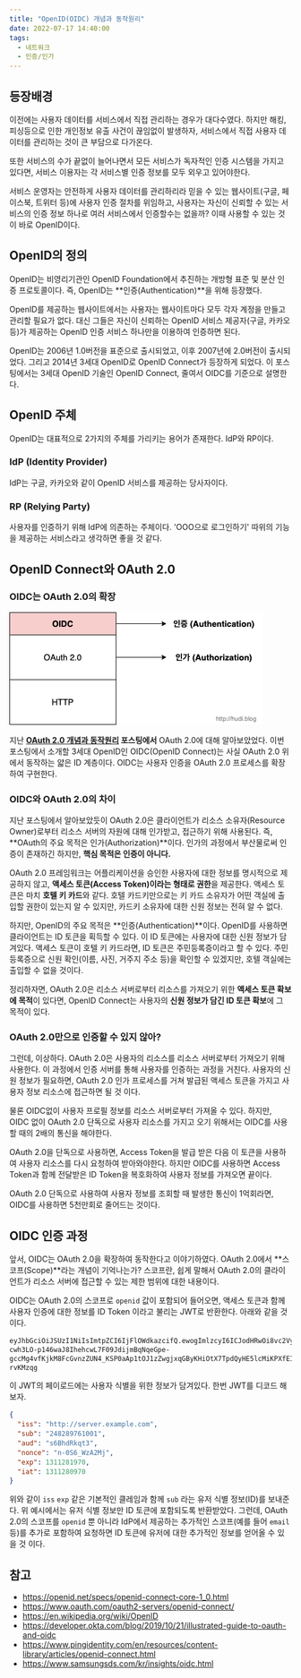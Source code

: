 ```yaml
---
title: "OpenID(OIDC) 개념과 동작원리"
date: 2022-07-17 14:40:00
tags:
  - 네트워크
  - 인증/인가
---
```


## 등장배경

이전에는 사용자 데이터를 서비스에서 직접 관리하는 경우가 대다수였다. 하지만 해킹, 피싱등으로 인한 개인정보 유출 사건이 끊임없이 발생하자, 서비스에서 직접 사용자 데이터를 관리하는 것이 큰 부담으로 다가온다.

또한 서비스의 수가 끝없이 늘어나면서 모든 서비스가 독자적인 인증 시스템을 가지고 있다면, 서비스 이용자는 각 서비스별 인증 정보를 모두 외우고 있어야한다.

서비스 운영자는 안전하게 사용자 데이터를 관리하리라 믿을 수 있는 웹사이트(구글, 페이스북, 트위터 등)에 사용자 인증 절차를 위임하고, 사용자는 자신이 신뢰할 수 있는 서비스의 인증 정보 하나로 여러 서비스에서 인증할수는 없을까? 이때 사용할 수 있는 것이 바로 OpenID이다.

## OpenID의 정의

OpenID는 비영리기관인 OpenID Foundation에서 추진하는 개방형 표준 및 분산 인증 프로토콜이다. 즉, OpenID는 **인증(Authentication)**을 위해 등장했다.

OpenID를 제공하는 웹사이트에서는 사용자는 웹사이트마다 모두 각자 계정을 만들고 관리할 필요가 없다. 대신 그들은 자신이 신뢰하는 OpenID 서비스 제공자(구글, 카카오 등)가 제공하는 OpenID 인증 서비스 하나만을 이용하여 인증하면 된다.

OpenID는 2006년 1.0버전을 표준으로 출시되었고, 이후 2007년에 2.0버전이 출시되었다. 그리고 2014년 3세대 OpenID로 OpenID Connect가 등장하게 되었다. 이 포스팅에서는 3세대 OpenID 기술인 OpenID Connect, 줄여서 OIDC를 기준으로 설명한다.

## OpenID 주체

OpenID는 대표적으로 2가지의 주체를 가리키는 용어가 존재한다. IdP와 RP이다.

### IdP (Identity Provider)

IdP는 구글, 카카오와 같이 OpenID 서비스를 제공하는 당사자이다.

### RP (Relying Party)

사용자를 인증하기 위해 IdP에 의존하는 주체이다. 'OOO으로 로그인하기' 따위의 기능을 제공하는 서비스라고 생각하면 좋을 것 같다.

## OpenID Connect와 OAuth 2.0

### OIDC는 OAuth 2.0의 확장

![OAuth 2.0 위에서 동작하는 OIDC](./oidc-layer.png)

지난 **[OAuth 2.0 개념과 동작원리](https://hudi.blog/oauth-2.0/) 포스팅에서** OAuth 2.0에 대해 알아보았었다. 이번 포스팅에서 소개할 3세대 OpenID인 OIDC(OpenID Connect)는 사실 OAuth 2.0 위에서 동작하는 얇은 ID 계층이다. OIDC는 사용자 인증을 OAuth 2.0 프로세스를 확장하여 구현한다.

### OIDC와 OAuth 2.0의 차이

지난 포스팅에서 알아보았듯이 OAuth 2.0은 클라이언트가 리소스 소유자(Resource Owner)로부터 리소스 서버의 자원에 대해 인가받고, 접근하기 위해 사용된다. 즉, **OAuth의 주요 목적은 인가(Authorization)**이다. 인가의 과정에서 부산물로써 인증이 존재하긴 하지만, **핵심 목적은 인증이 아니다.**

OAuth 2.0 프레임워크는 어플리케이션을 승인한 사용자에 대한 정보를 명시적으로 제공하지 않고, **액세스 토큰(Access Token)이라는 형태로 권한**을 제공한다. 액세스 토큰은 마치 **호텔 키 카드**와 같다. 호텔 카드키만으로는 키 카드 소유자가 어떤 객실에 출입할 권한이 있는지 알 수 있지만, 카드키 소유자에 대한 신원 정보는 전혀 알 수 없다.

하지만, OpenID의 주요 목적은 **인증(Authentication)**이다. OpenID를 사용하면 클라이언트는 ID 토큰을 획득할 수 있다. 이 ID 토큰에는 사용자에 대한 신원 정보가 담겨있다. 액세스 토큰이 호텔 키 카드라면, ID 토큰은 주민등록증이라고 할 수 있다. 주민등록증으로 신원 확인(이름, 사진, 거주지 주소 등)을 확인할 수 있겠지만, 호텔 객실에는 출입할 수 없을 것이다.

정리하자면, OAuth 2.0은 리소스 서버로부터 리소스를 가져오기 위한 **액세스 토큰 확보에 목적**이 있다면, OpenID Connect는 사용자의 **신원 정보가 담긴 ID 토큰 확보**에 그 목적이 있다.

### OAuth 2.0만으로 인증할 수 있지 않아?

그런데, 이상하다. OAuth 2.0은 사용자의 리소스를 리소스 서버로부터 가져오기 위해 사용한다. 이 과정에서 인증 서버를 통해 사용자를 인증하는 과정을 거친다. 사용자의 신원 정보가 필요하면, OAuth 2.0 인가 프로세스를 거쳐 발급된 액세스 토큰을 가지고 사용자 정보 리소스에 접근하면 될 것 이다.

물론 OIDC없이 사용자 프로필 정보를 리소스 서버로부터 가져올 수 있다. 하지만, OIDC 없이 OAuth 2.0 단독으로 사용자 리소스를 가지고 오기 위해서는 OIDC를 사용할 때의 2배의 통신을 해야한다.

OAuth 2.0을 단독으로 사용하면, Access Token을 발급 받은 다음 이 토큰을 사용하여 사용자 리소스를 다시 요청하여 받아와야한다. 하지만 OIDC를 사용하면 Access Token과 함께 전달받은 ID Token을 복호화하여 사용자 정보를 가져오면 끝이다.

OAuth 2.0 단독으로 사용하여 사용자 정보를 조회할 때 발생한 통신이 1억회라면, OIDC를 사용하면 5천만회로 줄어드는 것이다.

## OIDC 인증 과정

앞서, OIDC는 OAuth 2.0을 확장하여 동작한다고 이야기하였다. OAuth 2.0에서 **스코프(Scope)**라는 개념이 기억나는가? 스코프란, 쉽게 말해서 OAuth 2.0의 클라이언트가 리소스 서버에 접근할 수 있는 제한 범위에 대한 내용이다.

OIDC는 OAuth 2.0의 스코프로 `openid` 값이 포함되어 들어오면, 액세스 토큰과 함께 사용자 인증에 대한 정보를 ID Token 이라고 불리는 JWT로 반환한다. 아래와 같을 것 이다.

```
eyJhbGciOiJSUzI1NiIsImtpZCI6IjFlOWdkazcifQ.ewogImlzcyI6ICJodHRwOi8vc2VydmVyLmV4YW1wbGUuY29tIiwKICJzdWIiOiAiMjQ4Mjg5NzYxMDAxIiwKICJhdWQiOiAiczZCaGRSa3F0MyIsCiAibm9uY2UiOiAibi0wUzZfV3pBMk1qIiwKICJleHAiOiAxMzExMjgxOTcwLAogImlhdCI6IDEzMTEyODA5NzAKfQ.ggW8hZ1EuVLuxNuuIJKX_V8a_OMXzR0EHR9R6jgdqrOOF4daGU96Sr_P6qJp6IcmD3HP99Obi1PRs-cwh3LO-p146waJ8IhehcwL7F09JdijmBqNqeGpe-gccMg4vfKjkM8FcGvnzZUN4_KSP0aAp1tOJ1zZwgjxqGByKHiOtX7TpdQyHE5lcMiKPXfEIQILVq0pc_E2DzL7emopWoaoZTF_m0_N0YzFC6g6EJbOEoRoSK5hoDalrcvRYLSrQAZZKflyuVCyixEoV9GfNQC3_osjzw2PAithfubEEBLuVVk4XUVrWOLrLl0nx7RkKU8NXNHq-rvKMzqg
```

이 JWT의 페이로드에는 사용자 식별을 위한 정보가 담겨있다. 한번 JWT를 디코드 해보자.

```json
{
  "iss": "http://server.example.com",
  "sub": "248289761001",
  "aud": "s6BhdRkqt3",
  "nonce": "n-0S6_WzA2Mj",
  "exp": 1311281970,
  "iat": 1311280970
}
```

위와 같이 `iss` `exp` 같은 기본적인 클레임과 함께 `sub` 라는 유저 식별 정보(ID)를 보내준다. 위 예시에서는 유저 식별 정보만 ID 토큰에 포함되도록 반환받았다. 그런데, OAuth 2.0의 스코프를 `openid` 뿐 아니라 IdP에서 제공하는 추가적인 스코프(예를 들어 `email` 등)를 추가로 포함하여 요청하면 ID 토큰에 유저에 대한 추가적인 정보를 얻어올 수 있을 것 이다.

## 참고

- https://openid.net/specs/openid-connect-core-1_0.html
- https://www.oauth.com/oauth2-servers/openid-connect/
- https://en.wikipedia.org/wiki/OpenID
- https://developer.okta.com/blog/2019/10/21/illustrated-guide-to-oauth-and-oidc
- https://www.pingidentity.com/en/resources/content-library/articles/openid-connect.html
- https://www.samsungsds.com/kr/insights/oidc.html

